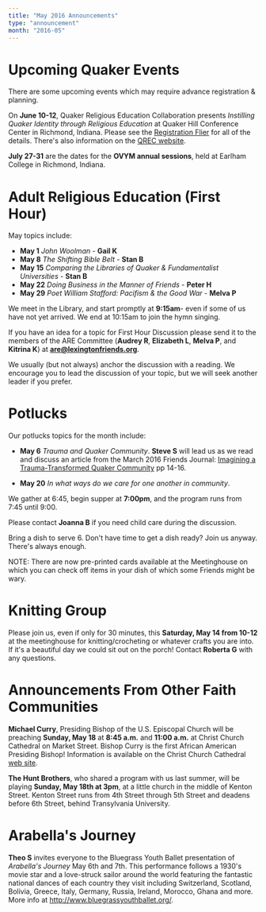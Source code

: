 ```yaml
---
title: "May 2016 Announcements"
type: "announcement"
month: "2016-05"
---
```


# Upcoming Quaker Events

There are some upcoming events which may require advance registration & planning.

On **June 10-12**, Quaker Religious Education Collaboration presents
*Instilling Quaker Identity through Religious Education* at Quaker Hill
Conference Center in Richmond, Indiana.  Please see the [Registration
Flier](http://ovym.quaker.org/documents/2016RelEd.pdf) for all of the details.
There's also information on the [QREC website](http://www.quakers4re.org/).

**July 27-31** are the dates for the **OVYM annual sessions**, held at Earlham
College in Richmond, Indiana.

# Adult Religious Education (First Hour)

May topics include: 

* **May 1** *John Woolman* - **Gail K**
* **May 8** *The Shifting Bible Belt* - **Stan B**
* **May 15** *Comparing the Libraries of Quaker & Fundamentalist Universities* - **Stan B**
* **May 22** *Doing Business in the Manner of Friends* - **Peter H**
* **May 29** *Poet William Stafford: Pacifism & the Good War* - **Melva P**

We meet in the Library, and start promptly at **9:15am**- even if some of us have
not yet arrived.  We end at 10:15am to join the hymn singing.

If you have an idea for a topic for First Hour Discussion please send it to
the members of the ARE Committee (**Audrey R**, **Elizabeth L**, **Melva
P**, and **Kitrina K**) at **are@lexingtonfriends.org**.

We usually (but not always) anchor the discussion with a reading.  We encourage
you to lead the discussion of your topic, but we will seek another leader if
you prefer.

# Potlucks

Our potlucks topics for the month include:

* **May 6** *Trauma and Quaker Community*.  **Steve S** will lead us as we read and discuss an article from the March 2016 Friends Journal:
[Imagining a Trauma-Transformed Quaker Community](http://www.friendsjournal.org/imagining-a-trauma-informed-quaker-community/) pp 14-16.

* **May 20** *In what ways do we care for one another in community*.

We gather at 6:45, begin supper at **7:00pm**, and the program runs from 7:45 until 9:00.

Please contact **Joanna B** if you need child care during the discussion.

Bring a dish to serve 6. Don't have time to get a dish ready?  Join us anyway.
There's always enough.

NOTE:  There are now pre-printed cards available at the Meetinghouse on which
you can check off items in your dish of which some Friends might be wary. 

# Knitting Group

Please join us, even if only for 30 minutes, this **Saturday, May 14 from
10-12** at the meetinghouse for knitting/crocheting or whatever crafts you are
into.  If it's a beautiful day we could sit out on the porch!  Contact
**Roberta G** with any questions.

# Announcements From Other Faith Communities

**Michael Curry**, Presiding Bishop of the U.S. Episcopal Church will be
preaching **Sunday, May 18** at **8:45 a.m.** and **11:00 a.m.** at Christ Church
Cathedral on Market Street.  Bishop Curry is the first African American
Presiding Bishop!  Information is available on the Christ Church Cathedral 
[web site](http://www.ccclex.org/).

**The Hunt Brothers**, who shared a program with us last summer, will be
playing **Sunday, May 18th at 3pm**, at a little church in the middle of Kenton
Street.  Kenton Street runs from 4th Street through 5th Street and deadens
before 6th Street, behind Transylvania University.

# Arabella's Journey

**Theo S** invites everyone to the Bluegrass Youth Ballet presentation of
*Arabella's Journey* May 6th and 7th.  This performance follows a 1930's movie
star and a love-struck sailor around the world featuring the fantastic national
dances of each country they visit including Switzerland, Scotland, Bolivia,
Greece, Italy, Germany, Russia, Ireland, Morocco, Ghana and more.  More info at
http://www.bluegrassyouthballet.org/.

